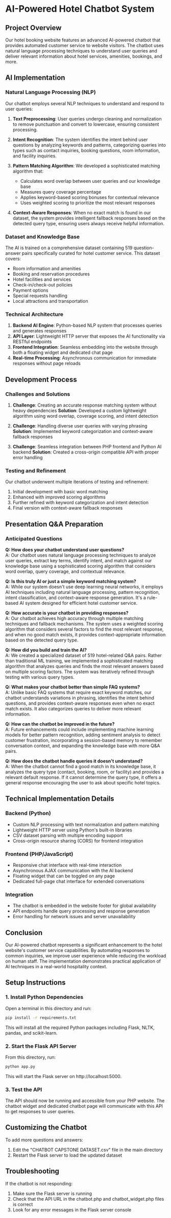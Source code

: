 # AI-Powered Hotel Chatbot System

## Project Overview

Our hotel booking website features an advanced AI-powered chatbot that provides automated customer service to website visitors. The chatbot uses natural language processing techniques to understand user queries and deliver relevant information about hotel services, amenities, bookings, and more.

## AI Implementation

### Natural Language Processing (NLP)

Our chatbot employs several NLP techniques to understand and respond to user queries:

1. **Text Preprocessing**: User queries undergo cleaning and normalization to remove punctuation and convert to lowercase, ensuring consistent processing.

2. **Intent Recognition**: The system identifies the intent behind user questions by analyzing keywords and patterns, categorizing queries into types such as contact inquiries, booking questions, room information, and facility inquiries.

3. **Pattern Matching Algorithm**: We developed a sophisticated matching algorithm that:
   - Calculates word overlap between user queries and our knowledge base
   - Measures query coverage percentage
   - Applies keyword-based scoring bonuses for contextual relevance
   - Uses weighted scoring to prioritize the most relevant responses

4. **Context-Aware Responses**: When no exact match is found in our dataset, the system provides intelligent fallback responses based on the detected query type, ensuring users always receive helpful information.

### Dataset and Knowledge Base

The AI is trained on a comprehensive dataset containing 519 question-answer pairs specifically curated for hotel customer service. This dataset covers:

- Room information and amenities
- Booking and reservation procedures
- Hotel facilities and services
- Check-in/check-out policies
- Payment options
- Special requests handling
- Local attractions and transportation

### Technical Architecture

1. **Backend AI Engine**: Python-based NLP system that processes queries and generates responses
2. **API Layer**: Lightweight HTTP server that exposes the AI functionality via RESTful endpoints
3. **Frontend Integration**: Seamless embedding into the website through both a floating widget and dedicated chat page
4. **Real-time Processing**: Asynchronous communication for immediate responses without page reloads

## Development Process

### Challenges and Solutions

1. **Challenge**: Creating an accurate response matching system without heavy dependencies
   **Solution**: Developed a custom lightweight algorithm using word overlap, coverage scoring, and intent detection

2. **Challenge**: Handling diverse user queries with varying phrasing
   **Solution**: Implemented keyword categorization and context-aware fallback responses

3. **Challenge**: Seamless integration between PHP frontend and Python AI backend
   **Solution**: Created a cross-origin compatible API with proper error handling

### Testing and Refinement

Our chatbot underwent multiple iterations of testing and refinement:

1. Initial development with basic word matching
2. Enhanced with improved scoring algorithms
3. Further refined with keyword categorization and intent detection
4. Final version with context-aware fallback responses

## Presentation Q&A Preparation

### Anticipated Questions

**Q: How does your chatbot understand user questions?**  
A: Our chatbot uses natural language processing techniques to analyze user queries, extract key terms, identify intent, and match against our knowledge base using a sophisticated scoring algorithm that considers word overlap, query coverage, and contextual relevance.

**Q: Is this truly AI or just a simple keyword matching system?**  
A: While our system doesn't use deep learning neural networks, it employs AI techniques including natural language processing, pattern recognition, intent classification, and context-aware response generation. It's a rule-based AI system designed for efficient hotel customer service.

**Q: How accurate is your chatbot in providing responses?**  
A: Our chatbot achieves high accuracy through multiple matching techniques and fallback mechanisms. The system uses a weighted scoring algorithm that considers several factors to find the most relevant response, and when no good match exists, it provides context-appropriate information based on the detected query type.

**Q: How did you build and train the AI?**  
A: We created a specialized dataset of 519 hotel-related Q&A pairs. Rather than traditional ML training, we implemented a sophisticated matching algorithm that analyzes queries and finds the most relevant answers based on multiple scoring factors. The system was iteratively refined through testing with various query types.

**Q: What makes your chatbot better than simple FAQ systems?**  
A: Unlike basic FAQ systems that require exact keyword matches, our chatbot understands variations in phrasing, identifies the intent behind questions, and provides context-aware responses even when no exact match exists. It also categorizes queries to deliver more relevant information.

**Q: How can the chatbot be improved in the future?**  
A: Future enhancements could include implementing machine learning models for better pattern recognition, adding sentiment analysis to detect customer frustration, incorporating a session-based memory to remember conversation context, and expanding the knowledge base with more Q&A pairs.

**Q: How does the chatbot handle queries it doesn't understand?**  
A: When the chatbot cannot find a good match in its knowledge base, it analyzes the query type (contact, booking, room, or facility) and provides a relevant default response. If it cannot determine the query type, it offers a general response encouraging the user to ask about specific hotel topics.

## Technical Implementation Details

### Backend (Python)
- Custom NLP processing with text normalization and pattern matching
- Lightweight HTTP server using Python's built-in libraries
- CSV dataset parsing with multiple encoding support
- Cross-origin resource sharing (CORS) for frontend integration

### Frontend (PHP/JavaScript)
- Responsive chat interface with real-time interaction
- Asynchronous AJAX communication with the AI backend
- Floating widget that can be toggled on any page
- Dedicated full-page chat interface for extended conversations

### Integration
- The chatbot is embedded in the website footer for global availability
- API endpoints handle query processing and response generation
- Error handling for network issues and server unavailability

## Conclusion

Our AI-powered chatbot represents a significant enhancement to the hotel website's customer service capabilities. By automating responses to common inquiries, we improve user experience while reducing the workload on human staff. The implementation demonstrates practical application of AI techniques in a real-world hospitality context.

## Setup Instructions

### 1. Install Python Dependencies

Open a terminal in this directory and run:

```bash
pip install -r requirements.txt
```

This will install all the required Python packages including Flask, NLTK, pandas, and scikit-learn.

### 2. Start the Flask API Server

From this directory, run:

```bash
python app.py
```

This will start the Flask server on http://localhost:5000.

### 3. Test the API

The API should now be running and accessible from your PHP website. The chatbot widget and dedicated chatbot page will communicate with this API to get responses to user queries.

## Customizing the Chatbot

To add more questions and answers:
1. Edit the "CHATBOT CAPSTONE DATASET.csv" file in the main directory
2. Restart the Flask server to load the updated dataset

## Troubleshooting

If the chatbot is not responding:
1. Make sure the Flask server is running
2. Check that the API URL in the chatbot.php and chatbot_widget.php files is correct
3. Look for any error messages in the Flask server console
